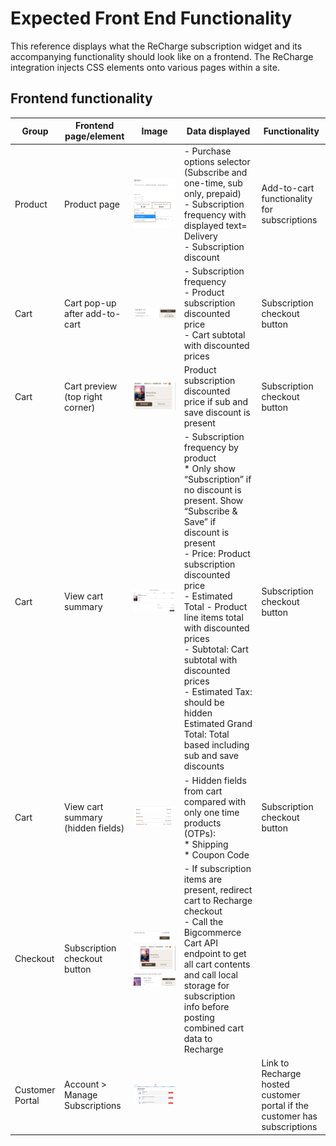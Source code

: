 # Expected Front End Functionality

This reference displays what the ReCharge subscription widget and its accompanying functionality should look like on a frontend. The ReCharge integration injects CSS elements onto various pages within a site.

## Frontend functionality
|Group|Frontend page/element|Image|Data displayed|Functionality|
|-|-|-|-|-|
|Product|Product page|![product page frontend](assets/images/product-page-fe.png)| - Purchase options selector (Subscribe and one-time, sub only, prepaid) <br> - Subscription frequency with displayed text= Delivery <br> - Subscription discount|Add-to-cart functionality for subscriptions|
|Cart|Cart pop-up after add-to-cart|![cart pop up](assets/images/cart-pop-up-fe.png)|- Subscription frequency<br>- Product subscription discounted price<br>- Cart subtotal with discounted prices|Subscription checkout button|
|Cart|Cart preview (top right corner)|![cart preview](assets/images/cart-preview-fe.png)|Product subscription discounted price if sub and save discount is present|Subscription checkout button|
|Cart|View cart summary|![view cart](assets/images/view-cart-fe.png)|- Subscription frequency by product <br>* Only show “Subscription” if no discount is present. Show “Subscribe & Save” if discount is present <br>- Price: Product subscription discounted price<br>- Estimated Total - Product line items total with discounted prices <br>- Subtotal: Cart subtotal with discounted prices<br>- Estimated Tax: should be hidden<br>Estimated Grand Total: Total based including sub and save discounts|Subscription checkout button|
|Cart|View cart summary (hidden fields)|![hidden fields](assets/images/hidden-fields-fe.png)|- Hidden fields from cart compared with only one time products (OTPs):<br>* Shipping<br>* Coupon Code|Subscription checkout button|
|Checkout|Subscription checkout button|![sub checkout 1](assets/images/sub-checkout-1.png)![sub checkout 2](assets/images/sub-checkout-2.png)![sub checkout 3](assets/images/sub-checkout-3.png)|- If subscription items are present, redirect cart to Recharge checkout<br>- Call the Bigcommerce Cart API endpoint to get all cart contents and call local storage for subscription info before posting combined cart data to Recharge
|Customer Portal|Account > Manage Subscriptions|![manage subs](assets/images/manage-subs.png)||Link to Recharge hosted customer portal if the customer has subscriptions|
